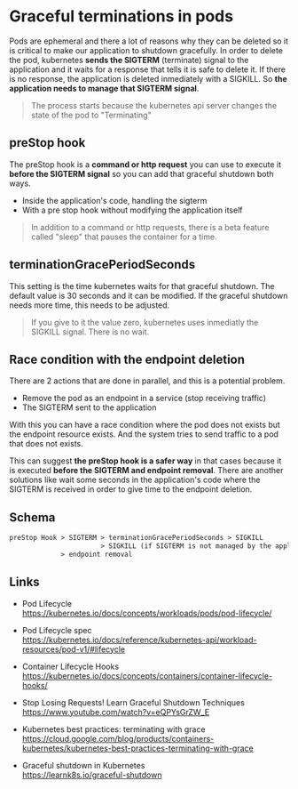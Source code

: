 # Graceful terminations in pods

Pods are ephemeral and there a lot of reasons why they can be deleted so it is critical to make our application to shutdown gracefully.
In order to delete the pod, kubernetes **sends the SIGTERM** (terminate) signal to the application and it waits for a response that tells it is safe to delete it. If there is no response, the application is deleted inmediately with a SIGKILL.
So **the application needs to manage that SIGTERM signal**.

> The process starts because the kubernetes api server changes the state of the pod to "Terminating"

## preStop hook

The preStop hook is a **command or http request** you can use to execute it **before the SIGTERM signal** so you can add that graceful shutdown both ways.

- Inside the application's code, handling the sigterm
- With a pre stop hook without modifying the application itself

> In addition to a command or http requests, there is a beta feature called "sleep" that pauses the container for a time.

## terminationGracePeriodSeconds

This setting is the time kubernetes waits for that graceful shutdown. The default value is 30 seconds and it can be modified. If the graceful shutdown needs more time, this needs to be adjusted.

> If you give to it the value zero, kubernetes uses inmediatly the SIGKILL signal. There is no wait.

## Race condition with the endpoint deletion

There are 2 actions that are done in parallel, and this is a potential problem.

- Remove the pod as an endpoint in a service (stop receiving traffic)
- The SIGTERM sent to the application

With this you can have a race condition where the pod does not exists but the endpoint resource exists. And the system tries to send traffic to a pod that does not exists.

This can suggest **the preStop hook is a safer way** in that cases because it is executed **before the SIGTERM and endpoint removal**. There are another solutions like wait some seconds in the application's code where the SIGTERM is received in order to give time to the endpoint deletion.

## Schema

```txt
preStop Hook > SIGTERM > terminationGracePeriodSeconds > SIGKILL
                       > SIGKILL (if SIGTERM is not managed by the application)
             > endpoint removal
```

## Links

- Pod Lifecycle  
<https://kubernetes.io/docs/concepts/workloads/pods/pod-lifecycle/>

- Pod Lifecycle spec  
<https://kubernetes.io/docs/reference/kubernetes-api/workload-resources/pod-v1/#lifecycle>

- Container Lifecycle Hooks  
<https://kubernetes.io/docs/concepts/containers/container-lifecycle-hooks/>

- Stop Losing Requests! Learn Graceful Shutdown Techniques  
<https://www.youtube.com/watch?v=eQPYsGrZW_E>

- Kubernetes best practices: terminating with grace  
<https://cloud.google.com/blog/products/containers-kubernetes/kubernetes-best-practices-terminating-with-grace>

- Graceful shutdown in Kubernetes  
<https://learnk8s.io/graceful-shutdown>
